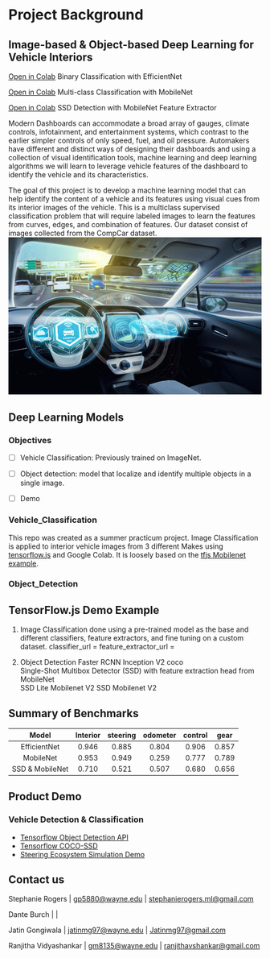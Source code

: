 #  Project Background  
##  Image-based & Object-based Deep Learning for Vehicle Interiors 
[Open in Colab](https://colab.research.google.com/github/StephanieRogers-ML/practicum/blob/master/BinaryClassification.ipynb) 
Binary Classification with EfficientNet

[Open in Colab](https://colab.research.google.com/github/StephanieRogers-ML/practicum/blob/master/Classification.ipynb) 
Multi-class Classification with MobileNet

[Open in Colab](https://colab.research.google.com/github/StephanieRogers-ML/practicum/blob/master/Detection.ipynb) 
SSD Detection with MobileNet Feature Extractor


Modern Dashboards can accommodate a broad array of gauges, climate controls, infotainment, and entertainment systems, which contrast to the earlier simpler controls of only speed, fuel, and oil pressure. Automakers have different and distinct ways of designing their dashboards and using a collection of visual identification tools, machine learning and deep learning algorithms we will learn to leverage vehicle features of the dashboard to identify the vehicle and its characteristics. 

The goal of this project is to develop a machine learning model that can help identify the content of a vehicle and its features using visual cues from its interior images of the vehicle. This is a multiclass supervised classification problem that will require labeled images to learn the features from curves, edges, and combination of features.  Our dataset consist of images collected from the CompCar dataset.
![Future](https://github.com/StephanieRogers-ML/deep-learning_vehicle-dashboard/blob/master/Sample_Data/futuristic_car.jpg)

##  Deep Learning Models

### Objectives
* [ ]  Vehicle Classification: Previously trained on ImageNet.
* [ ]  Object detection: model that localize and identify multiple objects in a single image.
* [ ]  Demo
 

### Vehicle_Classification

This repo was created as a summer practicum project.  Image Classification is applied to interior vehicle images from 3 different Makes using [tensorflow.js](https://js.tensorflow.org) and Google Colab. It is loosely based on the [tfjs Mobilenet example](https://github.com/tensorflow/tfjs-examples/tree/master/mobilenet).

### Object_Detection 
## TensorFlow.js Demo Example

1.  Image Classification done using a pre-trained model as the base and different classifiers, feature extractors, and fine tuning on a custom dataset. 
        classifier_url = 
        feature_extractor_url =
   
2.  Object Detection
    Faster RCNN Inception V2 coco   
    Single-Shot Multibox Detector (SSD) with feature extraction head from MobileNet   
    SSD Lite Mobilenet V2
    SSD Mobilenet V2


 
## Summary of Benchmarks  


|    Model      | Interior  |  steering |  odometer |   control |   gear    | 
|:-------------:|:---------:|:---------:|:---------:|:---------:|:---------:|
|EfficientNet   |   0.946   |   0.885   |   0.804   |   0.906   |   0.857   |   
|MobileNet      |   0.953   |   0.949   |   0.259   |   0.777   |   0.789   |  
|SSD & MobileNet|   0.710   |   0.521   |   0.507   |   0.680   |   0.656   |   




##  Product Demo    


### Vehicle Detection & Classification
* [Tensorflow Object Detection API](https://tensorflow-object-detection-api-tutorial.readthedocs.io/en/latest/index.html) 
* [Tensorflow COCO-SSD](https://github.com/tensorflow/tfjs-models/tree/master/coco-ssd/demo) 
* [Steering Ecosystem Simulation Demo](https://shiffman.github.io/Tensorflow-JS-Examples/05_neuro_evolution_steering/) 


##  Contact us  

Stephanie Rogers | gp5880@wayne.edu  | stephanierogers.ml@gmail.com  

Dante Burch      |                    |

Jatin Gongiwala  | jatinmg97@wayne.edu |  Jatinmg97@gmail.com  

Ranjitha Vidyashankar  | gm8135@wayne.edu | ranjithavshankar@gmail.com  
